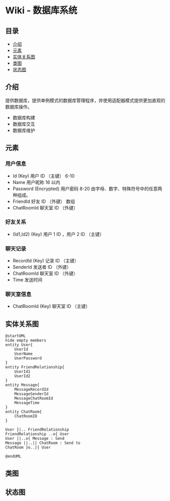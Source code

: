# Wiki - 数据库系统

## 目录

* [介绍](#Description)
* [元素](#Component)
* [实体关系图](#Er)
* [类图](#Class)
* [状态图](#Statu)

<!-- TODO LviatYi -->

## <a id="Description">介绍</a>

提供数据库，提供单例模式的数据库管理程序，并使用适配器模式提供更加直观的数据库操作。

* 数据库构建
* 数据库交互
* 数据库维护

## <a id="Component">元素</a>

### 用户信息

* Id (Key)
  用户 ID （主键）
  6-10
* Name
  用户昵称
  16 以内
* Password (Encrypted)
  用户密码
  8-20 由字母、数字、特殊符号中的任意两种组成。  
* FriendId
  好友 ID （外键）
  数组
* ChatRoomId
  聊天室 ID （外键）

### 好友关系

* (Id1,Id2) (Key)
  用户 1 ID ，用户 2 ID （主键）

### 聊天记录

* RecordId (Key)
  记录 ID （主键）
* SenderId
  发送者 ID （外键）
* ChatRoomId
  聊天室 ID （外键）
* Time
  发送时间

### 聊天室信息

* ChatRoomId (Key)
  聊天室 ID （主键）

## <a id="Er">实体关系图</a>

```PlantUML
@startUML
hide empty members
entity User{
    UserId
    UserName
    UserPassword
}
entity FriendRelationship{
    UserId1
    UserId2
}
entity Message{
    MessageRecordId
    MessageSenderId
    MessageChatRoomId
    MessageTime
}
entity ChatRoom{
    ChatRoomID
}

User }|.. FriendRelationship
FriendRelationship ..o{ User
User ||..o{ Message : Send
Message ||..|| ChatRoom : Send to
ChatRoom }o..|{ User

@endUML
```

## <a id="Class">类图</a>

<!-- TODO_LviatYi -->

## <a id="Statu">状态图</a>

<!-- TODO_LviatYi -->

[UAS]:./userAuthenticationSystem.md
[CS]:./chatSystem.md
[CMS]:./communicationSystem.md
[DBS]:./databaseSystem.md
[ES]:./encryptionSystem.md